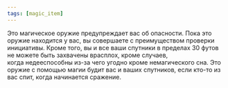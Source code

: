 ```yaml
---
tags: [magic_item]
---
```


Это магическое оружие предупреждает вас об опасности. Пока это оружие находится у вас, вы совершаете с преимуществом проверки инициативы. Кроме того, вы и все ваши спутники в пределах 30 футов не можете быть захвачены врасплох, кроме случаев, когда недееспособны из-за чего угодно кроме немагического сна. Это оружие с помощью магии будит вас и ваших спутников, если кто-то из вас спит, когда начинается сражение.
